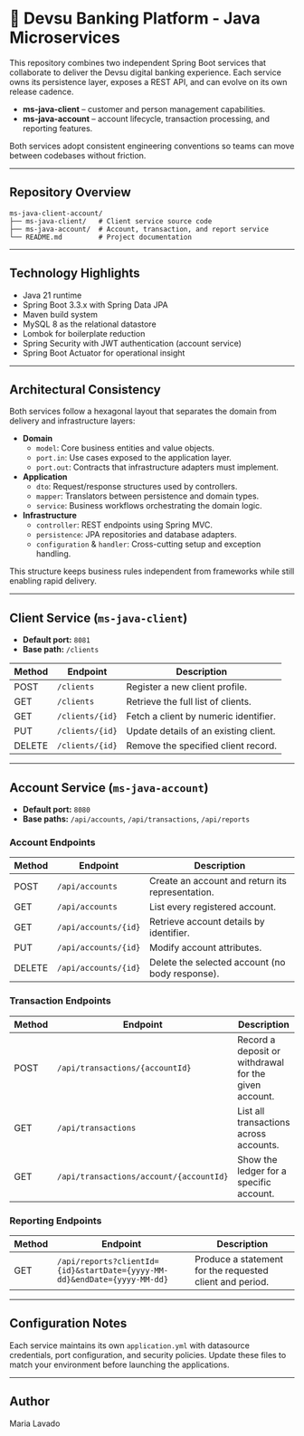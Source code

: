 # 🏦 Devsu Banking Platform - Java Microservices

This repository combines two independent Spring Boot services that collaborate to deliver the Devsu digital banking experience. Each service owns its persistence layer, exposes a REST API, and can evolve on its own release cadence.

- **ms-java-client** – customer and person management capabilities.
- **ms-java-account** – account lifecycle, transaction processing, and reporting features.

Both services adopt consistent engineering conventions so teams can move between codebases without friction.

---

## Repository Overview

```
ms-java-client-account/
├── ms-java-client/   # Client service source code
├── ms-java-account/  # Account, transaction, and report service
└── README.md         # Project documentation
```

---

## Technology Highlights

- Java 21 runtime
- Spring Boot 3.3.x with Spring Data JPA
- Maven build system
- MySQL 8 as the relational datastore
- Lombok for boilerplate reduction
- Spring Security with JWT authentication (account service)
- Spring Boot Actuator for operational insight

---

## Architectural Consistency

Both services follow a hexagonal layout that separates the domain from delivery and infrastructure layers:

- **Domain**
  - `model`: Core business entities and value objects.
  - `port.in`: Use cases exposed to the application layer.
  - `port.out`: Contracts that infrastructure adapters must implement.
- **Application**
  - `dto`: Request/response structures used by controllers.
  - `mapper`: Translators between persistence and domain types.
  - `service`: Business workflows orchestrating the domain logic.
- **Infrastructure**
  - `controller`: REST endpoints using Spring MVC.
  - `persistence`: JPA repositories and database adapters.
  - `configuration` & `handler`: Cross-cutting setup and exception handling.

This structure keeps business rules independent from frameworks while still enabling rapid delivery.

---

## Client Service (`ms-java-client`)

- **Default port:** `8081`
- **Base path:** `/clients`

| Method | Endpoint        | Description                               |
|--------|-----------------|-------------------------------------------|
| POST   | `/clients`      | Register a new client profile.            |
| GET    | `/clients`      | Retrieve the full list of clients.        |
| GET    | `/clients/{id}` | Fetch a client by numeric identifier.     |
| PUT    | `/clients/{id}` | Update details of an existing client.     |
| DELETE | `/clients/{id}` | Remove the specified client record.       |

---

## Account Service (`ms-java-account`)

- **Default port:** `8080`
- **Base paths:** `/api/accounts`, `/api/transactions`, `/api/reports`

### Account Endpoints

| Method | Endpoint             | Description                                    |
|--------|----------------------|------------------------------------------------|
| POST   | `/api/accounts`      | Create an account and return its representation. |
| GET    | `/api/accounts`      | List every registered account.                 |
| GET    | `/api/accounts/{id}` | Retrieve account details by identifier.        |
| PUT    | `/api/accounts/{id}` | Modify account attributes.                     |
| DELETE | `/api/accounts/{id}` | Delete the selected account (no body response).|

### Transaction Endpoints

| Method | Endpoint                                 | Description                                              |
|--------|------------------------------------------|----------------------------------------------------------|
| POST   | `/api/transactions/{accountId}`          | Record a deposit or withdrawal for the given account.    |
| GET    | `/api/transactions`                      | List all transactions across accounts.                   |
| GET    | `/api/transactions/account/{accountId}`  | Show the ledger for a specific account.                  |

### Reporting Endpoints

| Method | Endpoint                                                                  | Description                                      |
|--------|---------------------------------------------------------------------------|--------------------------------------------------|
| GET    | `/api/reports?clientId={id}&startDate={yyyy-MM-dd}&endDate={yyyy-MM-dd}`  | Produce a statement for the requested client and period. |

---

## Configuration Notes

Each service maintains its own `application.yml` with datasource credentials, port configuration, and security policies. Update these files to match your environment before launching the applications.

---

## Author

Maria Lavado
